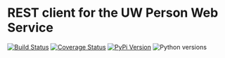 # REST client for the UW Person Web Service

[![Build Status](https://api.travis-ci.org/uw-it-aca/uw-restclients-pws.svg?branch=master)](https://travis-ci.org/uw-it-aca/uw-restclients-pws)
[![Coverage Status](https://coveralls.io/repos/github/uw-it-aca/uw-restclients-pws/badge.svg?branch=master)](https://coveralls.io/github/uw-it-aca/uw-restclients-pws?branch=master)
[![PyPi Version](https://img.shields.io/pypi/v/uw-restclients-pws.svg)](https://pypi.python.org/pypi/uw-restclients-pws)
![Python versions](https://img.shields.io/pypi/pyversions/uw-restclients-pws.svg)
